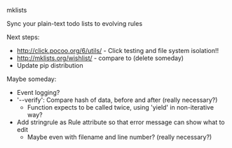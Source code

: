 mklists

Sync your plain-text todo lists to evolving rules

Next steps:
* http://click.pocoo.org/6/utils/ - Click testing and file system isolation!!
* http://mklists.org/wishlist/ - compare to (delete someday)
* Update pip distribution

Maybe someday:
* Event logging?
* '--verify': Compare hash of data, before and after (really necessary?)
  * Function expects to be called twice, using 'yield' in non-iterative way?
* Add stringrule as Rule attribute so that error message can show what to edit
  * Maybe even with filename and line number? (really necessary?)
